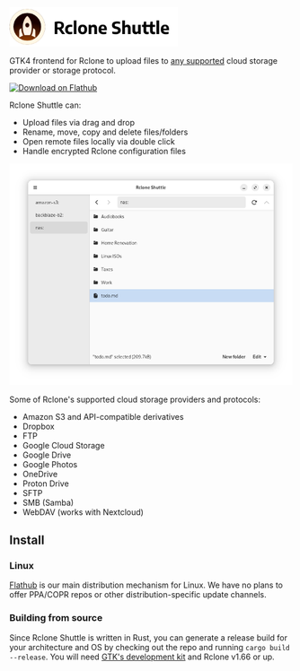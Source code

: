 <img src="meta/logo-with-text.png" alt="Rclone Shuttle logo" width="300"/><br />

GTK4 frontend for Rclone to upload files to [any supported](https://rclone.org/overview/) cloud storage provider or storage protocol.

<a href="https://flathub.org/apps/io.github.pieterdd.RcloneShuttle"><img width="170" alt="Download on Flathub" src="https://flathub.org/api/badge?locale=en"/></a>

Rclone Shuttle can:

- Upload files via drag and drop
- Rename, move, copy and delete files/folders
- Open remote files locally via double click
- Handle encrypted Rclone configuration files

![Screenshot](meta/screenshots/browser.png)

Some of Rclone's supported cloud storage providers and protocols:

- Amazon S3 and API-compatible derivatives
- Dropbox
- FTP
- Google Cloud Storage
- Google Drive
- Google Photos
- OneDrive
- Proton Drive
- SFTP
- SMB (Samba)
- WebDAV (works with Nextcloud)

## Install

### Linux
[Flathub](https://flathub.org/apps/io.github.pieterdd.RcloneShuttle) is our main distribution mechanism for Linux. We have no plans to offer PPA/COPR repos or other distribution-specific update channels.

### Building from source
Since Rclone Shuttle is written in Rust, you can generate a release build for your architecture and OS by checking out the repo and running `cargo build --release`. You will need [GTK's development kit](https://gtk-rs.org/gtk4-rs/stable/latest/book/installation.html) and Rclone v1.66 or up.
